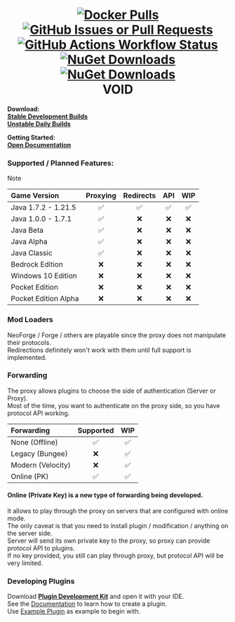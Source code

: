 <h1 align="center">
  <a href="https://hub.docker.com/r/caunt/void/tags">
    <img alt="Docker Pulls" src="https://img.shields.io/docker/pulls/caunt/void">
  </a>
  <a href="https://github.com/caunt/Void/issues">
    <img alt="GitHub Issues or Pull Requests" src="https://img.shields.io/github/issues/caunt/void">
  </a>
  <a href="https://github.com/caunt/Void/actions">
    <img alt="GitHub Actions Workflow Status" src="https://img.shields.io/github/actions/workflow/status/caunt/void/main.yaml">
  </a>
  <a href="https://www.nuget.org/packages/Void.Proxy.Api/">
    <img alt="NuGet Downloads" src="https://img.shields.io/nuget/dt/void.proxy.api?label=nuget%20void.proxy.api">
  </a>
  <a href="https://www.nuget.org/packages/Void.Minecraft/">
    <img alt="NuGet Downloads" src="https://img.shields.io/nuget/dt/void.minecraft?label=nuget%20void.minecraft">
  </a>
  <br>
  VOID
</h1>

**Download:**
<br>
[**Stable Development Builds**](https://github.com/caunt/Void/releases)
<br>
[**Unstable Daily Builds**](https://github.com/caunt/Void/actions)

**Getting Started:**
<br>
[**Open Documentation**](https://void.caunt.world/getting-started/running.html)

### Supported / Planned Features:

> [!NOTE]
>
>| Game Version         | Proxying           | Redirects          | API                | WIP                |
>| :------------------- | :----------------: | :----------------: | :----------------: | :----------------: |
>| Java 1.7.2 - 1.21.5  | :white_check_mark: | :white_check_mark: | :white_check_mark: | :white_check_mark: |
>| Java 1.0.0 - 1.7.1   | :white_check_mark: | :x:                | :x:                | :x:                |
>| Java Beta            | :white_check_mark: | :x:                | :x:                | :x:                |
>| Java Alpha           | :white_check_mark: | :x:                | :x:                | :x:                |
>| Java Classic         | :white_check_mark: | :x:                | :x:                | :x:                |
>| Bedrock Edition      | :x:                | :x:                | :x:                | :x:                |
>| Windows 10 Edition   | :x:                | :x:                | :x:                | :x:                |
>| Pocket Edition       | :x:                | :x:                | :x:                | :x:                |
>| Pocket Edition Alpha | :x:                | :x:                | :x:                | :x:                |

### Mod Loaders
NeoForge / Forge / others are playable since the proxy does not manipulate their protocols.
<br>
Redirections definitely won't work with them until full support is implemented.

### Forwarding
The proxy allows plugins to choose the side of authentication (Server or Proxy).
<br>
Most of the time, you want to authenticate on the proxy side, so you have protocol API working.

| Forwarding        | Supported          | WIP                |
| :---------------- | :----------------: | :----------------: |
| None (Offline)    | :white_check_mark: | :white_check_mark: |
| Legacy (Bungee)   | :x:                | :white_check_mark: |
| Modern (Velocity) | :x:                | :white_check_mark: |
| Online (PK)       | :white_check_mark: | :white_check_mark: |

#### Online (Private Key) is a new type of forwarding being developed.
It allows to play through the proxy on servers that are configured with online mode.
<br>
The only caveat is that you need to install plugin / modification / anything on the server side.
<br>
Server will send its own private key to the proxy, so proxy can provide protocol API to plugins.
<br>
If no key provided, you still can play through proxy, but protocol API will be very limited.


### Developing Plugins
Download [**Plugin Development Kit**](https://github.com/caunt/Void/releases/latest/download/plugin-devkit.zip) and open it with your IDE.
<br>
See the [Documentation](https://void.caunt.world/developing-plugins/development-kit.html) to learn how to create a plugin.
<br>
Use [Example Plugin](https://github.com/caunt/Void/blob/main/src/Plugins/ExamplePlugin/ExamplePlugin.cs) as example to begin with.
